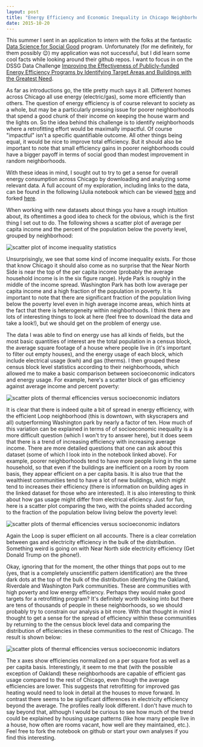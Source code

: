 ```yaml
---
layout: post
title: "Energy Efficiency and Economic Inequality in Chicago Neighborhoods"
date: 2015-10-20
---
```



This summer I sent in an application to intern with the folks at the fantastic [Data Science for Social Good](http://dssg.io/) program. Unfortunately (for me definitely, for them possibly :wink:) my application was not successful, but I did learn some cool facts while looking around their github repos. I want to focus in on the DSSG Data Challenge [Improving the Effectiveness of Publicly-funded Energy Efficiency Programs by Identifying Target Areas and Buildings with the Greatest Need](https://github.com/dssg/data-challenges/tree/master/RetrofitChicagoTargeting).

As far as introductions go, the title pretty much says it all. Different homes across Chicago all use energy (electric/gas), some more efficiently than others. The question of energy efficiency is of course relevant to society as a whole, but may be a particularly pressing issue for poorer neighborhoods that spend a good chunk of their income on keeping the house warm and the lights on. So the idea behind this challenge is to identify neighborhoods where a retrofitting effort would be maximally impactful. Of course "impactful" isn't a specific quantifiable outcome. All other things being equal, it would be nice to improve total efficiency. But it should also be important to note that small efficiency gains in poorer neighborhoods could have a bigger payoff in terms of social good than modest improvement in random neighborhoods.

With these ideas in mind, I sought out to try to get a sense for overall energy consumption across Chicago by downloading and analyzing some relevant data. A full account of my exploration, including links to the data, can be found in the following IJulia notebook which can be viewed [here](http://nbviewer.ipython.org/gist/gajomi/d4c2b26fc14f4671d6be) and forked [here](https://gist.github.com/gajomi/d4c2b26fc14f4671d6be).

When working with new datasets about things you have a rough intuition about, its oftentimes a good idea to check for the obvious, which is the first thing I set out to do. The following shows a scatter plot of average per capita income and the percent of the population below the poverty level, grouped by neighborhood:

![scatter plot of income inequality statistics](https://lh3.googleusercontent.com/XybdTWIizIvqOKSs8QdrGt-I3r1fSB3S-7pbn_JOx-JqD9eJRe7myI_vzUjmRqkDVAG56Yu8Duv3Ah6GATY3mSkkTNn-epfpGFf2zgREgfHCyMm4APVWXAQGrFNMN6wKMXDe4PSezaDX-0J2FkduVQdPgwqkcdEvpYp4iKXnx8_1p3f5r79fPSMqzxIJwy19APPMdRmArzEHHHBLPpdr5I2KfJtw1LbPJdiTSl9zmcmfMdsiXzNkjwr7ELjYaekOHNCho34hJxn35k8BJ197LphwXiG5Ks4Z-cMW5T-Sm5i8lzyiSc--66-bWHrDd6U4D3-7UpNjGnxEXmsWxSQ3mF-83NkKFtIRGOHCVFakxQZtTov8Au4CYJS4XjJEaq6h_E2RjawoYD7BVI0A26erBA1hD5BWBCq2ljpFV07Rrqv5ahPevlpql_m9BPd-VvY5sxsi-BV_2KLWZvzmDXu379UWuXPyBOWut_hxG_f5CuaDjPLYmXob-zkvBjjKsm_gd3n_6G5gOI_SZRkrC56fbR9o5xGexhZK-T54R7vgAw=w849-h598-no)

Unsurprisingly, we see that some kind of income inequality exists. For those that know Chicago it should also come as no surprise that the Near North Side is near the top of the per capita income (probably the average household income is in the six figure range). Hyde Park is roughly in the middle of the income spread. Washington Park has both low average per capita income and a high fraction of the population in poverty. It is important to note that there are significant fraction of the population living below the poverty level even in high average income areas, which hints at the fact that there is heterogeneity within neighborhoods. I think there are lots of interesting things to look at here (feel free to download the data and take a look!), but we should get on the problem of energy use.

The data I was able to find on energy use has all kinds of fields, but the most basic quantities of interest are the total population in a census block, the average square footage of a house where people live in (it's important to filter out empty houses), and the energy usage of each block, which include electrical usage (kwh) and gas (therms). I then grouped these census block level statistics according to their neighborhoods, which allowed me to make a basic comparison between socioeconomic indicators and energy usage. For example, here's a scatter block of gas efficiency against average income and percent poverty:

![scatter plots of thermal efficencies versus socioeconomic indiators ](https://lh3.googleusercontent.com/yY_jMpFIrw-DG-rLSoSlCffi_aue8R94PRjwkdsQQk4i3SfqNGaTMFWmnXGTDWbN_B_0UWHuySjC3HdEOVLJzGc1isesH3psWSgi8Hj1kCpA3U4P_h8GE12leggxhNKhBhjdAyEvEnQ52lFWQgyXbFOe0xyy7m8_ZyHBBHtbdLKjawdDLpGz9TGO36_ycIgYD2GYrlGMrky-nGsaexfJtUwSvZ8Y9ady-wEv-aZatTB2dT_Te9tqWMNX4Jdd7PXBz_JFQwOs5eo2A1ZRc91cXgy-Xje-hl358sDcC62TtxrvJAoi17ARWGIzJjJ_tnxLXuCEBtWc_b9PhaG8QATAI5aTdNfI4ST8SouJpn-_32YvK8HLhN2eiHKN1-fQw7j891YHXA8fjZ8tfLWrik_yrt_0ckuEX8p330PqTGIDUcNNrBZ4vkP19C31LBtD4LnwAwb3l5wTkl4HH0oVYl03xP2jFGHc7N6YbkCkxQnbekuuND1ffwQRhuV5QIhiBctDgH0iOEqfA420mwxGvhCMONPimHwOli2wnq86fnNhsw=w1032-h394-no)

It is clear that there is indeed quite a bit of spread in energy efficiency, with the efficient Loop neighborhood (this is downtown, with skyscrapers and all) outperforming Washington park by nearly a factor of ten. How much of this variation can be explained in terms of of socioeconomic inequality is a more difficult question (which I won't try to answer here), but it does seem that there is a trend of increasing efficiency with increasing average income. There are more detailed questions that one can ask about this dataset (some of which I look into in the notebook linked above). For example, poorer neighborhoods tend to have more people living in the same household, so that even if the buildings are inefficient on a room by room basis, they appear efficient on a per capita basis. It is also true that the wealthiest communities tend to have a lot of new buildings, which might tend to increases their efficiency (there is information on building ages in the linked dataset for those who are interested). It is also interesting to think about how gas usage might differ from electrical eficiency. Just for fun, here is a scatter plot comparing the two, with the points shaded according to the fraction of the population below living below the poverty level:

![scatter plots of thermal efficencies versus socioeconomic indiators ](https://lh3.googleusercontent.com/92_0lQFWgfZ1rP-yUu5EWnuTT4IgSQ11DyKgAeKKOst9WorKhFLUxQGD_CnHT7cJXBq9LSvFfnqZ5we2oATqboG2zj4wo2cnU1BChIlpduIY-1m9KwOM0JjgYlZY58OvTyJyjC70Zx5XkLJL-EWdl8IzHvzuYTpiIJwrjnq4wOU_Iuv9BHcSgehkjHmEL2ivlWe2knabZCmLr19gz-ECQaDs3D2itkUpw_4aNqkabeRLx7yu-bKXYQdyz50CDahttAF6F1EtgyRTdlEUOJXhc61o6aPD0huubi57B2Z-TrL_btIXYhm5rg2v_1meALc2VY03_Yg6yUD6ut64FVYOXYetytBTsC95UMAcXfcSXtZ5BL2rxMK5cXe5LGYvP-rgCTZa4FM-IblnSdPRwRVet1KjkJ4KGvIzAD6UPk8cU40Ldv4AukT0DQwWw4RrjpzGkjpD-wzZt3sZTLxAPp7WQckiW0a9CtUDEM3JVHlhjIvOwdIcJQ18pQK8oZcXsV4DRI72QaZEt_wU6t9AwN-viKxZgw0V7zDeL6PnClrcXA=w841-h601-no)

Again the Loop is super efficient on all accounts. There is a clear correlation between gas and electricity efficiency in the bulk of the distribution.  Something weird is going on with Near North side electricity efficiency (Get Donald Trump on the phone!).

Okay, ignoring that for the moment, the other things that pops out to me (yes, that is a completely unscientific pattern identification) are the three dark dots at the top of the bulk of the distribution identifying the Oakland, Riverdale and Washington Park communities. These are communities with high poverty and low energy efficiency. Perhaps they would make good targets for a retrofitting program? It's definitely worth looking into but there are tens of thousands of people in these neighborhoods, so we should probably try to constrain our analysis a bit more. With that thought in mind I thought to get a sense for the spread of efficiency within these communities by returning to the the census block level data and comparing the distribution of efficiencies in these communities to the rest of Chicago. The result is shown below:

![scatter plots of thermal efficencies versus socioeconomic indiators ](https://lh3.googleusercontent.com/4WAg8jDXRy3Jz_GwtxDadUTzByTxoyisws4sn62yBNSlp1sbB3ww4o0fO8rFzCU0fkmnygvQjUlNc6b4F4B7YP8K1cos06K9a64_iqEW6BNCRJvnm919I3ELXMUVQC15CXe_pr3LWFMn0BzwS6M4Ymhw_WGJXwSyFBoi_7FetRIAkfPqWn3_Jf_V8Se4GOM2evNjWzG2r_eFSrdiNkqtLmQfpaI71or0EieYYDLcIpbTguiRD29ojdMOW5NmbRjiMkyHMw681PvYPhWKoR8AM75vBKIGzaN50Xo7uTZUVGI0YZVhx6DAPxfh7mHY4JieJ0jn6OXP4F7kLiti-nNjdpD6ptO5jE-QsT2sZ5RaZbyiT7gv0o8vxXYNiwQuNbCTiKLuDimRS76hBZ3243iHNWHkSBMKgdcyg3jEfh1LCedGyNHhUj0wgfp5i0FvyrHEYcwMhoNLRDBDPepBKB_WCoINADoexyFEHG312CSPpIwzYIYFZVUv-lZp2EPcTHQ1VPi-iEDYQVFcEBMTg7Vhb172pFlFfwD-QRuPWYIWMA=w839-h607-no)

The x axes show efficiencies normalized on a per square foot as well as a per capita basis. Interestingly, it seem to me that (with the possible exception of Oakland) these neighborhoods are capable of efficient gas usage compared to the rest of Chicago, even though the average efficiencies are lower. This suggests that retrofitting for improved gas heating would need to look in detail at the houses to move forward. In contrast there seems to be significant differences in electricity efficiency beyond the average. The profiles really look different. I don't have much to say beyond that, although I would be curious to see how much of the trend could be explained by housing usage patterns (like how many people live in a house, how often are rooms vacant, how well are they maintained, etc.). Feel free to fork the notebook on github or start your own analyses if you find this interesting.

